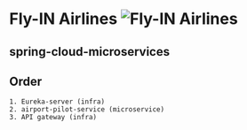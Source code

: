 # Fly-IN Airlines ![Fly-IN Airlines](https://encrypted-tbn0.gstatic.com/images?q=tbn:ANd9GcSer0k1to7nm2iMFsh9enZSg2ADjIkSjIq23g&usqp=CAU "Fly-IN") 

## spring-cloud-microservices


## Order
	1. Eureka-server (infra)
	2. airport-pilot-service (microservice)
	3. API gateway (infra)
